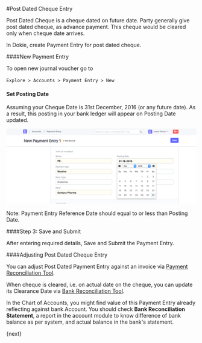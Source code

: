 <!-- add-breadcrumbs -->
#Post Dated Cheque Entry

Post Dated Cheque is a cheque dated on future date. Party generally give post dated cheque, as advance payment. This cheque would be cleared only when cheque date arrives.

In Dokie, create Payment Entry for post dated cheque.

####New Payment Entry

To open new journal voucher go to 

`Explore > Accounts > Payment Entry > New`

#### Set Posting Date

Assuming your Cheque Date is 31st December, 2016 (or any future date). As a result, this posting in your bank ledger will appear on Posting Date updated.

<img alt="JE Posting Date" class="screenshot" src="../assets/post-dated-1.png">

Note: Payment Entry Reference Date should equal to or less than Posting Date.

####Step 3: Save and Submit

After entering required details, Save and Submit the Payment Entry.

####Adjusting Post Dated  Cheque Entry

You can adjust Post Dated Payment Entry against an invoice via [Payment Reconciliation Tool](/dokie/accounts/tools/payment-reconciliation.md).

When cheque is cleared, i.e. on actual date on the cheque, you can update its Clearance Date via [Bank Reconciliation Tool](/dokie/accounts/tools/bank-reconciliation.md).

In the Chart of Accounts, you might find value of this Payment Entry already reflecting against bank Account. You should check **Bank Reconciliation Statement**, a report in the account module to know difference of bank balance as per system, and actual balance in the bank's statement.
<!-- markdown -->

{next}
